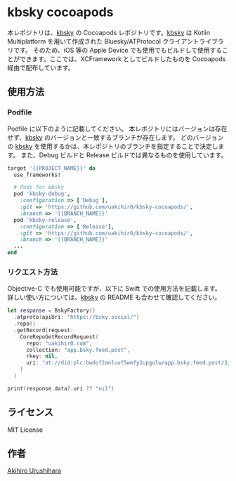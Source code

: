 # kbsky cocoapods

本レポジトリは、[kbsky] の Cocoapods レポジトリです。[kbsky] は Kotlin Multiplatform を用いて作成された Bluesky/ATProtocol クライアントライブラリです。
そのため、iOS 等の Apple Device でも使用でもビルドして使用することができます。ここでは、XCFramework としてビルドしたものを Cocoapods 経由で配布しています。

## 使用方法

### Podfile

Podfile に以下のように記載してください。
本レポジトリにはバージョンは存在せず、[kbsky] のバージョンと一致するブランチが存在します。
どのバージョンの [kbsky] を使用するかは、本レポジトリのブランチを指定することで決定します。
また、Debug ビルドと Release ビルドでは異なるものを使用しています。

```ruby
target '{{PROJECT_NAME}}' do
  use_frameworks!

  # Pods for kbsky
  pod 'kbsky-debug', 
    :configuration => ['Debug'], 
    :git => 'https://github.com/uakihir0/kbsky-cocoapods/', 
    :branch => '{{BRANCH_NAME}}'
  pod 'kbsky-release', 
    :configuration => ['Release'], 
    :git => 'https://github.com/uakihir0/kbsky-cocoapods/', 
    :branch => '{{BRANCH_NAME}}'
  ...
end
```

### リクエスト方法

Objective-C でも使用可能ですが、以下に Swift での使用方法を記載します。
詳しい使い方については、[kbsky] の README も合わせて確認してください。

```swift
let response = BskyFactory()
  .atproto(apiUri: "https://bsky.social/")
  .repo()
  .getRecord(request:
    CoreRepoGetRecordRequest(
      repo: "uakihir0.com",
      collection: "app.bsky.feed.post",
      rkey: nil,
      uri: "at://did:plc:bwdof2anluuf5wmfy2upgulw/app.bsky.feed.post/3jqcyfp3zt22s"
    )
  )

print(response.data?.uri ?? "nil") 
```

## ライセンス

MIT License

## 作者

[Akihiro Urushihara](https://github.com/uakihir0)


[kbsky]: https://github.com/uakihir0/kbsky